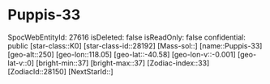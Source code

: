 ﻿---
location: [-40.58,118.05,250]
type: Station
tags:
- astro/Star

---

# Puppis-33

SpocWebEntityId: 27616
isDeleted: false
isReadOnly: false
confidential: public
[star-class::K0]
[star-class-id::28192]
[Mass-sol::]
[name::Puppis-33]
[geo-alt::250]
[geo-lon::118.05]
[geo-lat::-40.58]
[geo-lon-v::-0.001]
[geo-lat-v::0]
[bright-min::37]
[bright-max::37]
[Zodiac-index::33]
[ZodiacId::28150]
[NextStarId::]

